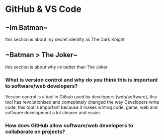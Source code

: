 # GitHub & VS Code
 
## ~**Im Batman**~

this section is about my secret identity as The Dark Knight

## ~**Batman > The Joker**~

this section is about why im better than The Joker

### What is version control and why do you think this is important to software/web developers?

Version control is a tool in Github used by developers (web/software), this tool has revolutionised and comepletely changed the way Developers write code, this tool is important because it makes writing code, game, web and software development a lot cleaner and easier.

### How does GitHub allow software/web developers to collaborate on projects?

